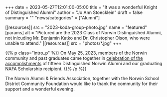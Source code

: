 +++
date    = 2023-05-27T12:01:00-05:00
title   = "It was a wonderful Knight of Distinguished Alumni"
author  = "Jo Ann Stoecklein"
draft   = false
summary = ""
"news/categories" = ["Alumni"]

[[resources]]
 src = "2023-koda-group-photo.jpg"
 name = "featured"
 [params]
  alt = "Pictured are the 2023 Class of Norwin Distinguished Alumni, not inlcuding Mr. Benjamin Katko and Dr. Christopher Olson, who were unable to attend."
[[resources]]
  src  = "photos/*.jpg"
+++

{{% p class="intro_p" %}}
On May 25, 2023, members of the Norwin community and past graduates came together in [celebration of the accomplishments](https://norwinalumni.org/distinguished-alumni/2023) of fifteen Distinguished Norwin Alumni and our graduating NAFA Scholarship recipient.
{{% /p %}}

The Norwin Alumni & Friends Association, together with the Norwin School District Community Foundation would like to thank the community for their support and a wonderful evening.
